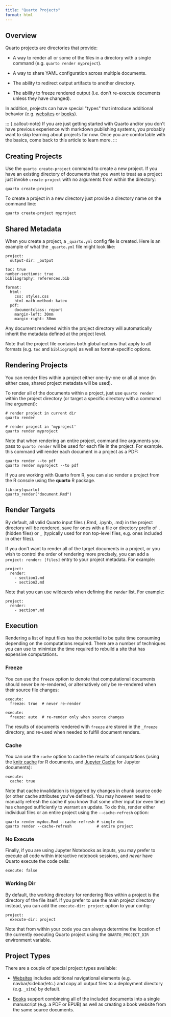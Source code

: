 ```yaml
---
title: "Quarto Projects"
format: html
---
```


## Overview

Quarto projects are directories that provide:

-   A way to render all or some of the files in a directory with a single command (e.g. `quarto render myproject`).

-   A way to share YAML configuration across multiple documents.

-   The ability to redirect output artifacts to another directory.

-   The ability to freeze rendered output (i.e. don't re-execute documents unless they have changed).

In addition, projects can have special "types" that introduce additional behavior (e.g. [websites](../websites/website-basics.md) or [books](../books/book-basics.md)).


::: {.callout-note}
If you are just getting started with Quarto and/or you don't have previous experience with markdown publishing systems, you probably want to skip learning about projects for now. Once you are comfortable with the basics, come back to this article to learn more.
:::


## Creating Projects

Use the `quarto create-project` command to create a new project. If you have an existing directory of documents that you want to treat as a project just invoke `create-project` with no arguments from within the directory:

``` {.bash}
quarto create-project
```

To create a project in a new directory just provide a directory name on the command line:

``` {.bash}
quarto create-project myproject
```

## Shared Metadata

When you create a project, a `_quarto.yml` config file is created. Here is an example of what the `_quarto.yml` file might look like:

``` {.yaml}
project:
  output-dir: _output

toc: true
number-sections: true
bibliography: references.bib  
  
format:
  html:
    css: styles.css
    html-math-method: katex
  pdf:
    documentclass: report
    margin-left: 30mm
    margin-right: 30mm
```

Any document rendered within the project directory will automatically inherit the metadata defined at the project level.

Note that the project file contains both global options that apply to all formats (e.g. `toc` and `bibliograph`) as well as format-specific options.

## Rendering Projects

You can render files within a project either one-by-one or all at once (in either case, shared project metadata will be used).

To render all of the documents within a project, just use `quarto render` within the project directory (or target a specific directory with a command line argument):

``` {.bash}
# render project in current dir
quarto render 

# render project in 'myproject'
quarto render myproject
```

Note that when rendering an entire project, command line arguments you pass to `quarto render` will be used for each file in the project. For example. this command will render each document in a project as a PDF:

``` {.bash}
quarto render --to pdf
quarto render myproject --to pdf
```

If you are working with Quarto from R, you can also render a project from the R console using the **quarto** R package.

``` {.r}
library(quarto)
quarto_render("document.Rmd")
```

## Render Targets

By default, all valid Quarto input files (.Rmd, .ipynb, .md) in the project directory will be rendered, save for ones with a file or directory prefix of `.` (hidden files) or `_` (typically used for non top-level files, e.g. ones included in other files).

If you don't want to render all of the target documents in a project, or you wish to control the order of rendering more precisely, you can add a `project: render: [files]` entry to your project metadata. For example:

``` {.yaml}
project:
  render:
    - section1.md
    - section2.md
```

Note that you can use wildcards when defining the `render` list. For example:

``` {.yaml}
project:
  render:
    - section*.md
```

## Execution

Rendering a list of input files has the potential to be quite time consuming depending on the computations required. There are a number of techniques you can use to minimize the time required to rebuild a site that has expensive computations.

### Freeze

You can use the `freeze` option to denote that computational documents should never be re-rendered, or alternatively only be re-rendered when their source file changes:

``` {.yaml}
execute:
  freeze: true  # never re-render
```

``` {.yaml}
execute:
  freeze: auto  # re-render only when source changes
```

The results of documents rendered with `freeze` are stored in the `_freeze` directory, and re-used when needed to fulfill document renders.

### Cache

You can use the `cache` option to cache the results of computations (using the [knitr cache](https://yihui.org/knitr/demo/cache/) for R documents, and [Jupyter Cache](https://jupyter-cache.readthedocs.io/en/latest/) for Jupyter documents):

``` {.yaml}
execute:
  cache: true
```

Note that cache invalidation is triggered by changes in chunk source code (or other cache attributes you've defined). You may however need to manually refresh the cache if you know that some other input (or even time) has changed sufficiently to warrant an update. To do this, render either individual files or an entire project using the `--cache-refresh` option:

``` {.bash}
quarto render mydoc.Rmd --cache-refresh # single doc
quarto render --cache-refresh           # entire project
```

### No Execute

Finally, if you are using Jupyter Notebooks as inputs, you may prefer to execute all code within interactive notebook sessions, and *never* have Quarto execute the code cells:

``` {.yaml}
execute: false
```

### Working Dir

By default, the working directory for rendering files within a project is the directory of the file itself. If you prefer to use the main project directory instead, you can add the `execute-dir: project` option to your config:

``` {.yaml}
project:
  execute-dir: project
```

Note that from within your code you can always determine the location of the currently executing Quarto project using the `QUARTO_PROJECT_DIR` environment variable.


## Project Types

There are a couple of special project types available:

-   [Websites](../websites/website-basics.md) includes additional navigational elements (e.g. navbar/sidebar/etc.) and copy all output files to a deployment directory (e.g. `_site`) by default.

-   [Books](../books/book-basics.md) support combineing all of the included documents into a single manuscript (e.g. a PDF or EPUB) as well as creating a book website from the same source documents.


